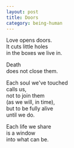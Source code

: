 ```yaml
---
layout: post
title: Doors
category: being-human
---
```


Love opens doors.  
It cuts little holes  
in the boxes we live in.

Death  
does not close them.

Each soul we've touched  
calls us,  
not to join them  
(as we will, in time),  
but to be fully alive  
until we do.

Each life we share  
is a window  
into what can be.
